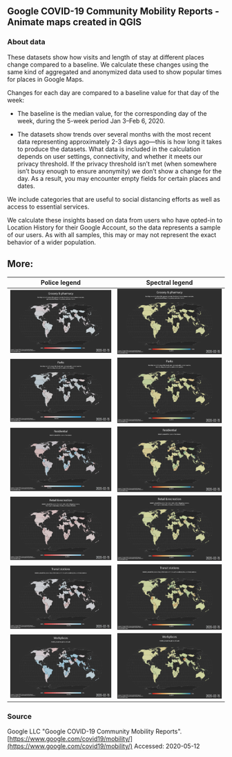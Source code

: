 ## Google COVID-19 Community Mobility Reports - Animate maps created in QGIS


### About data

These datasets show how visits and length of stay at different places change compared to a baseline. We calculate these changes using the same kind of aggregated and anonymized data used to show popular times for places in Google Maps.

Changes for each day are compared to a baseline value for that day of the week:

- The baseline is the median value, for the corresponding day of the week, during the 5-week period Jan 3–Feb 6, 2020.

- The datasets show trends over several months with the most recent data representing approximately 2-3 days ago—this is how long it takes to produce the datasets.
What data is included in the calculation depends on user settings, connectivity, and whether it meets our privacy threshold. If the privacy threshold isn’t met (when somewhere isn’t busy enough to ensure anonymity) we don’t show a change for the day. As a result, you may encounter empty fields for certain places and dates.

We include categories that are useful to social distancing efforts as well as access to essential services.

We calculate these insights based on data from users who have opted-in to Location History for their Google Account, so the data represents a sample of our users. As with all samples, this may or may not represent the exact behavior of a wider population.

## More:
<!--

[data documentation](https://www.google.com/covid19/mobility/data_documentation.html?hl=en)

![grocery.gif](animations/grocery.gif) ![grocery_spectral.gif](animations/grocery_spectral.gif)

![parks_perc.gif](animations/parks_perc.gif)![parks_perc_spectral.gif](animations/parks_perc_spectral.gif)

![residentia.gif](animations/residentia.gif)![residentia_spectral.gif](animations/residentia_spectral.gif)

![retail_and.gif](animations/retail_and.gif)![retail_and_spectral.gif](animations/retail_and_spectral.gif)

![transit_st.gif](animations/transit_st.gif)![transit_st_spectral.gif](animations/transit_st_spectral.gif)

![workplaces.gif](animations/workplaces.gif)![workplaces_spectral.gif](animations/workplaces_spectral.gif)
-->


Police legend             |  Spectral legend
:-------------------------:|:-------------------------:
![grocery.gif](animations/grocery.gif)|![grocery_spectral.gif](animations/grocery_spectral.gif)
![parks_perc.gif](animations/parks_perc.gif)|![parks_perc_spectral.gif](animations/parks_perc_spectral.gif)
![residentia.gif](animations/residentia.gif)|![residentia_spectral.gif](animations/residentia_spectral.gif)
![retail_and.gif](animations/retail_and.gif)|![retail_and_spectral.gif](animations/retail_and_spectral.gif)
![transit_st.gif](animations/transit_st.gif)|![transit_st_spectral.gif](animations/transit_st_spectral.gif)
![workplaces.gif](animations/workplaces.gif)|![workplaces_spectral.gif](animations/workplaces_spectral.gif)


### Source

Google LLC "Google COVID-19 Community Mobility Reports".
[https://www.google.com/covid19/mobility/](https://www.google.com/covid19/mobility/) Accessed: 2020-05-12
